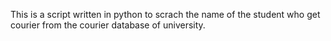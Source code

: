 This is a script written in python to scrach the name of the student who get courier from the courier database of university.

